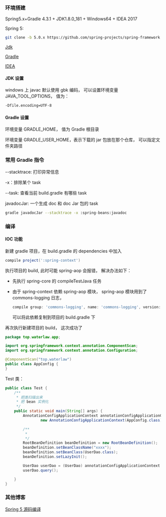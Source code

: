 ### 环境搭建

Spring5.x+Gradle 4.3.1 + JDK1.8.0_181 + Windows64 + IDEA 2017

Spring 5: 

```bash
git clone -b 5.0.x https://github.com/spring-projects/spring-framework.git
```

[Jdk ](https://www.oracle.com/technetwork/java/javase/downloads/index.html )

[Gradle](https://services.gradle.org/distributions/)

[IDEA](https://www.jetbrains.com/idea/ )

#### JDK 设置

windows 上 javac 默认使用 gbk 编码， 可以设置环境变量   JAVA_TOOL_OPTIONS， 值为：

```bash
-Dfile.encoding=UTF-8  
```

#### Gradle 设置

环境变量 GRADLE_HOME， 值为 Gradle 根目录

环境变量 GRADLE_USER_HOME，表示下载的 jar 包放在那个仓库， 可以指定文件夹路径

### 常用 Gradle 指令

--stacktrace: 打印异常信息

-x：排除某个 task

--task: 查看当前 build.gradle 有哪些 task

javadocJar: 一个生成 doc 和 doc Jar 包的 task

```bash
gradle javadocJar --stacktrace -x :spring-beans:javadoc
```

### 编译

#### IOC 功能

新建 gradle 项目，在 build.gradle 的 dependencies 中加入 

```groovy
compile project(':spring-context')
```

执行项目的 build,  此时可能 spring-aop 会报错， 解决办法如下：

- 先执行 spring-core 的 compileTestJava 任务

- 由于 spring-context 依赖 spring-aop 模块， spring-aop 模块用到了 commons-logging 日志，
  
  ```groovy
  compile group: 'commons-logging', name: 'commons-logging', version: '1.1.1'
  ```
  
  可以将此依赖复制到项目的 build.gradle 下

再次执行新建项目的 build， 这次成功了

```java
package top.waterlaw.app;

import org.springframework.context.annotation.ComponentScan;
import org.springframework.context.annotation.Configuration;

@ComponentScan("top.waterlaw")
public class AppConfig {
}
```

Test 类：

```java
public class Test {
    /**
     * 把类扫描出来
     * 把 bean 实例化
     */
    public static void main(String[] args) {
        AnnotationConfigApplicationContext annotationConfigApplicationContext =
                new AnnotationConfigApplicationContext(AppConfig.class);

        /**
         *
         */
        RootBeanDefinition beanDefinition = new RootBeanDefinition();
        beanDefinition.setBeanClassName("xxxx");
        beanDefinition.setBeanClass(UserDao.class);
        beanDefinition.setLazyInit();

        UserDao userDao = (UserDao) annotationConfigApplicationContext.getBean("userDao");
        userDao.query();

    }
}
```

### 其他博客

[Spring 5 源码编译](https://blog.csdn.net/baomw/article/details/83956300)